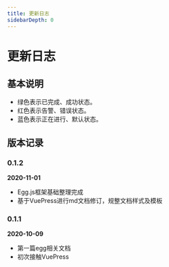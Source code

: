 ```yaml
---
title: 更新日志
sidebarDepth: 0
---
```

<!--
 * @Description: 
 * @Version: Beta1.0
 * @Author: 【B站&公众号】Rong姐姐好可爱
 * @Date: 2021-01-17 10:32:39
 * @LastEditors: 【B站&公众号】Rong姐姐好可爱
 * @LastEditTime: 2021-01-17 14:03:10
-->


# 更新日志


## 基本说明

- 绿色表示已完成、成功状态。
- 红色表示告警、错误状态。
- 蓝色表示正在进行、默认状态。


## 版本记录


### 0.1.2 

**2020-11-01**

- Egg.js框架基础整理完成
- 基于VuePress进行md文档修订，规整文档样式及模板

### 0.1.1 

**2020-10-09**

- 第一篇egg相关文档
- 初次接触VuePress